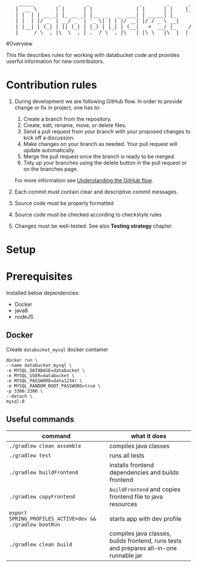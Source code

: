 <pre>
    _____        _        _                _        _      ___  
   |  __ \      | |      | |              | |      | |    |__ \ 
   | |  | | __ _| |_ __ _| |__  _   _  ___| | _____| |_      ) |
   | |  | |/ _` | __/ _` | '_ \| | | |/ __| |/ / _ \ __|    / / 
   | |__| | (_| | || (_| | |_) | |_| | (__|   <  __/ |_    / /_ 
   |_____/ \__,_|\__\__,_|_.__/ \__,_|\___|_|\_\___|\__|  |____|
</pre>

#Overview

This file describes rules for working with databucket code and provides userful information for new contributors.

# Contribution rules

1. During development we are following GitHub flow. In order to provide change or fix in project, one has to:

   1. Create a branch from the repository.
   2. Create, edit, rename, move, or delete files.
   3. Send a pull request from your branch with your proposed changes to kick off a discussion.
   4. Make changes on your branch as needed. Your pull request will update automatically.
   5. Merge the pull request once the branch is ready to be merged.
   6. Tidy up your branches using the delete button in the pull request or on the branches page.

   For more information see [Understanding the GitHub flow](https://guides.github.com/introduction/flow/).

2. Each commit must contain clear and descriptive commit messages.

3. Source code must be properly formatted

    [//]: # (TODO add more info once formatter is defined and added to the code)

4. Source code must be checked according to checkstyle rules

    [//]: # (TODO add more info once formatter is defined and added to the code)

5. Changes must be well-tested. See also **Testing strategy** chapter.

# Setup

# Prerequisites

Installed below dependencies:

- Docker
- java8
- nodeJS

## Docker

Create `databucket_mysql` docker container

```
docker run \
--name databucket_mysql \
-e MYSQL_DATABASE=databucket \
-e MYSQL_USER=databucket \
-e MYSQL_PASSWORD=data1234! \
-e MYSQL_RANDOM_ROOT_PASSWORD=true \
-p 3306:3306 \
--detach \
mysql:8
```

## Useful commands

| command       | what it does|
| ------------- |-------------| 
|`./gradlew clean assemble`| compiles java classes|
|`./gradlew test`| runs all tests |
|`./gradlew buildFrontend`| installs frontend dependencies and builds frontend|
|`./gradlew copyFrontend`|`buildFrontend` and copies frontend file to java resources |
|`export SPRING_PROFILES_ACTIVE=dev && ./gradlew bootRun`| starts app with dev profile |
|`./gradlew clean build`| compiles java classes, builds frontend, runs tests and prepares all-in-one runnable jar |

